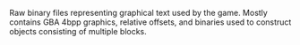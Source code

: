 Raw binary files representing graphical text used by the game. Mostly contains GBA 4bpp graphics, relative offsets, and binaries used to construct objects consisting of multiple blocks.